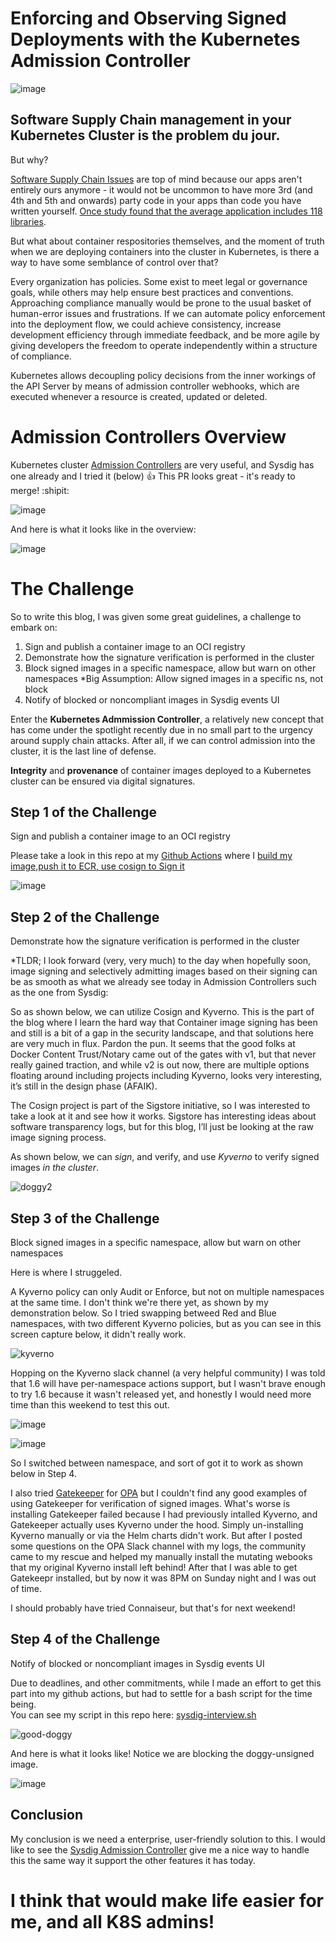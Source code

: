 # Enforcing and Observing Signed Deployments with the Kubernetes Admission Controller
![image](https://user-images.githubusercontent.com/4404271/151740166-10bdef5e-a98c-4a2b-a104-4ff79756b209.png)

## Software Supply Chain management in your Kubernetes Cluster is the problem du jour.

But why?

[Software Supply Chain Issues](https://sysdig.com/blog/software-supply-chain-security/) are top of mind because our apps aren't entirely ours anymore - it would not be uncommon to have more 3rd (and 4th and 5th and onwards) party code in your apps than code you have written yourself. 
[Once study found that the average application includes 118 libraries](https://www.contrastsecurity.com/hubfs/DocumentsPDF/2021-Contrast-Labs-Open-Source-Security-Report.pdf).  

But what about container respositories themselves, and the moment of truth when we are deploying containers into the cluster in Kubernetes, is there a way to have some semblance of control over that?  

Every organization has policies. Some exist to meet legal or governance goals, while others may help ensure best practices and conventions. Approaching compliance manually would be prone to the usual basket of human-error issues and frustrations. If we can automate policy enforcement into the deployment flow, we could achieve consistency, increase development efficiency through immediate feedback, and be more agile by giving developers the freedom to operate independently within a structure of compliance.

Kubernetes allows decoupling policy decisions from the inner workings of the API Server by means of admission controller webhooks, which are executed whenever a resource is created, updated or deleted.

# Admission Controllers Overview

Kubernetes cluster [Admission Controllers](https://sysdig.com/blog/image-scanning-admission-controller/) are very useful, and Sysdig has one already and I tried it (below) 
:+1: This PR looks great - it's ready to merge! :shipit:

![image](https://user-images.githubusercontent.com/4404271/151738456-2c55a5d7-386e-4626-a16a-a8468eb1eda4.png)

And here is what it looks like in the overview:

![image](https://user-images.githubusercontent.com/4404271/151739851-5978365e-ff7a-499d-857f-b04044e13b74.png)

# The Challenge

So to write this blog, I was given some great guidelines, a challenge to embark on:

1. Sign and publish a container image to an OCI registry
2. Demonstrate how the signature verification is performed in the cluster
3. Block signed images in a specific namespace, allow but warn on other namespaces *Big Assumption: Allow signed images in a specific ns, not block
4. Notify of blocked or noncompliant images in Sysdig events UI

Enter the **Kubernetes Admmission Controller**, a relatively new concept that has come under the spotlight recently due in no small part to the urgency around supply chain 
attacks.  After all, if we can control admission into the cluster, it is the last line of defense.

**Integrity** and **provenance** of container images deployed to a Kubernetes cluster can be ensured via digital signatures. 

## Step 1 of the Challenge
Sign and publish a container image to an OCI registry

Please take a look in this repo at my [Github Actions](https://github.com/bwolmarans/kitty/actions/workflows/main.yml) where I [build my image,push it to ECR, use cosign to Sign it](https://github.com/bwolmarans/kitty/blob/main/.github/workflows/main.yml) 

![image](https://user-images.githubusercontent.com/4404271/151818873-7efe2add-930c-4532-8089-82824229af26.png)


## Step 2 of the Challenge
Demonstrate how the signature verification is performed in the cluster

*TLDR; I look forward (very, very much) to the day when hopefully soon, image signing and selectively admitting images based on their signing can be as smooth as what we already see today in Admission Controllers such as the one from Sysdig: 

So as shown below, we can utilize Cosign and Kyverno.  This is the part of the blog where I learn the hard way that Container image signing has been and still is a bit of a gap in the security landscape, and that solutions here are very much in flux.  Pardon the pun.  It seems that the good folks at Docker Content Trust/Notary came out of the gates with v1, but that never really gained traction, and while v2 is out now, there are multiple options floating around including projects including Kyverno, looks very interesting, it’s still in the design phase (AFAIK).

The Cosign project is part of the Sigstore initiative, so I was interested to take a look at it and see how it works. Sigstore has interesting ideas about software transparency logs, but for this blog, I’ll just be looking at the raw image signing process.

As shown below, we can *sign*, and verify, and use *Kyverno* to verify signed images *in the cluster*.

![doggy2](https://user-images.githubusercontent.com/4404271/151875416-e84f53bb-487d-47b0-b778-94841f25730a.gif)

## Step 3 of the Challenge
Block signed images in a specific namespace, allow but warn on other namespaces

Here is where I struggeled.

A Kyverno policy can only Audit or Enforce, but not on multiple namespaces at the same time. I don't think we're there yet, as shown by my demonstration below.
So I tried swapping betweed Red and Blue namespaces, with two different Kyverno policies, but as you can see in this screen capture below, it didn't really work.

![kyverno](https://i.imgur.com/5r7JOIu.gif)

Hopping on the Kyverno slack channel (a very helpful community) I was told that 1.6 will have per-namespace actions support, but I wasn't brave enough to try 1.6 because it wasn't released yet, and honestly I would need more time than this weekend to test this out.

![image](https://user-images.githubusercontent.com/4404271/151742099-841d4806-6530-4401-a497-20f2072f4c79.png)

![image](https://user-images.githubusercontent.com/4404271/151896211-dd07c587-180a-4fda-a429-387d3ea08aad.png)

So I switched between namespace, and sort of got it to work as shown below in Step 4.  


I also tried [Gatekeeper](https://github.com/open-policy-agent/gatekeeper) for [OPA](https://github.com/open-policy-agent/opa) but I couldn't find any good examples of using Gatekeeper for verification of signed images.  What's worse is installing Gatekeeper failed because I had previously intalled Kyverno, and Gatekeeper actually uses Kyverno under the hood.  Simply un-installing Kyverno manually or via the Helm charts didn't work.  But after I posted some questions on the OPA Slack channel with my logs, the community came to my rescue and helped my manually install the mutating webooks that my original Kyverno install left behind!  After that I was able to get Gatekeepr installed, but by now it was 8PM on Sunday night and I was out of time.

I should probably have tried Connaiseur, but that's for next weekend!

## Step 4 of the Challenge
Notify of blocked or noncompliant images in Sysdig events UI

Due to deadlines, and other commitments, while I  made an effort to get this part into my github actions, but had to settle for a bash script for the time being.  
You can see my script in this repo here: [sysdig-interview.sh](https://github.com/bwolmarans/kitty/blob/main/sysdig-interview.sh)

![good-doggy](https://user-images.githubusercontent.com/4404271/151894057-aa24522a-22df-4be6-81c6-b728321e0ce4.gif)


And here is what it looks like! Notice we are blocking the doggy-unsigned image.  

![image](https://user-images.githubusercontent.com/4404271/151893369-febc6567-54a3-474d-924a-43fd45e88d2b.png)


## Conclusion

My conclusion is we need a enterprise, user-friendly solution to this.  I would like to see the [Sysdig Admission Controller](https://docs.sysdig.com/en/docs/sysdig-secure/scanning/admission-controller/) give me a nice way to handle this the same way it support the other features it has today.   

# I think that would make life easier for me, and all K8S admins!



